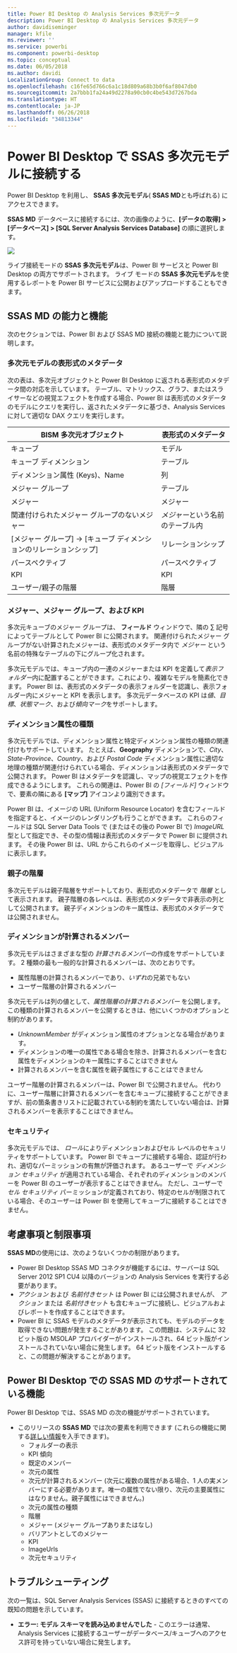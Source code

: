 ```yaml
---
title: Power BI Desktop の Analysis Services 多次元データ
description: Power BI Desktop の Analysis Services 多次元データ
author: davidiseminger
manager: kfile
ms.reviewer: ''
ms.service: powerbi
ms.component: powerbi-desktop
ms.topic: conceptual
ms.date: 06/05/2018
ms.author: davidi
LocalizationGroup: Connect to data
ms.openlocfilehash: c16fe65d766c6a1c18d809a68b3b0f6af8047db0
ms.sourcegitcommit: 2a7bbb1fa24a49d2278a90cb0c4be543d7267bda
ms.translationtype: HT
ms.contentlocale: ja-JP
ms.lasthandoff: 06/26/2018
ms.locfileid: "34813344"
---
```

# <a name="connect-to-ssas-multidimensional-models-in-power-bi-desktop"></a>Power BI Desktop で SSAS 多次元モデルに接続する
Power BI Desktop を利用し、 **SSAS 多次元モデル**( **SSAS MD**とも呼ばれる) にアクセスできます。

**SSAS MD** データベースに接続するには、次の画像のように、**[データの取得] &gt; [データベース] &gt; [SQL Server Analysis Services Database]** の順に選択します。

![](media/desktop-ssas-multidimensional/ssas-multidimensional-2.png)

ライブ接続モードの **SSAS 多次元モデル**は、Power BI サービスと Power BI Desktop の両方でサポートされます。 ライブ モードの **SSAS 多次元モデル**を使用するレポートを Power BI サービスに公開およびアップロードすることもできます。

## <a name="capabilities-and-features-of-ssas-md"></a>SSAS MD の能力と機能
次のセクションでは、Power BI および SSAS MD 接続の機能と能力について説明します。

### <a name="tabular-metadata-of-multidimensional-models"></a>多次元モデルの表形式のメタデータ
次の表は、多次元オブジェクトと Power BI Desktop に返される表形式のメタデータ間の対応を示しています。 テーブル、マトリックス、グラフ、またはスライサーなどの視覚エフェクトを作成する場合、Power BI は表形式のメタデータのモデルにクエリを実行し、返されたメタデータに基づき、Analysis Services に対して適切な DAX クエリを実行します。

| BISM 多次元オブジェクト | 表形式のメタデータ |
| --- | --- |
| キューブ |モデル |
| キューブ ディメンション |テーブル |
| ディメンション属性 (Keys)、Name |列 |
| メジャー グループ |テーブル |
| メジャー |メジャー |
| 関連付けられたメジャー グループのないメジャー |*メジャー*という名前のテーブル内 |
| [メジャー グループ] -> [キューブ ディメンションのリレーションシップ] |リレーションシップ |
| パースペクティブ |パースペクティブ |
| KPI |KPI |
| ユーザー/親子の階層 |階層 |

### <a name="measures-measure-groups-and-kpis"></a>メジャー、メジャー グループ、および KPI
多次元キューブのメジャー グループは、 **フィールド** ウィンドウで、隣の ∑ 記号によってテーブルとして Power BI に公開されます。 関連付けられたメジャー グループがない計算されたメジャーは、表形式のメタデータ内で *メジャー* という名前の特殊なテーブルの下にグループ化されます。

多次元モデルでは、キューブ内の一連のメジャーまたは KPI を定義して*表示フォルダー*内に配置することができます。これにより、複雑なモデルを簡素化できます。 Power BI は、表形式のメタデータの表示フォルダーを認識し、表示フォルダー内にメジャーと KPI を表示します。 多次元データベースの KPI は*値*、*目標*、*状態マーク*、および*傾向マーク*をサポートします。

### <a name="dimension-attribute-type"></a>ディメンション属性の種類
多次元モデルでは、ディメンション属性と特定ディメンション属性の種類の関連付けもサポートしています。 たとえば、**Geography** ディメンションで、*City*、*State-Province*、*Country*、および *Postal Code* ディメンション属性に適切な地理の種類が関連付けられている場合、ディメンションは表形式のメタデータで公開されます。 Power BI はメタデータを認識し、マップの視覚エフェクトを作成できるようにします。 これらの関連は、Power BI の *[フィールド]* ウィンドウで、要素の隣にある **[マップ]** アイコンより識別できます。

Power BI は、イメージの URL (Uniform Resource Locator) を含むフィールドを指定すると、イメージのレンダリングも行うことができます。 これらのフィールドは SQL Server Data Tools で (またはその後の Power BI で) *ImageURL* 型として指定でき、その型の情報は表形式のメタデータで Power BI に提供されます。 その後 Power BI は、URL からこれらのイメージを取得し、ビジュアルに表示します。

### <a name="parent-child-hierarchies"></a>親子の階層
多次元モデルは親子階層をサポートしており、表形式のメタデータで *階層* として表示されます。 親子階層の各レベルは、表形式のメタデータで非表示の列として公開されます。 親子ディメンションのキー属性は、表形式のメタデータでは公開されません。

### <a name="dimension-calculated-members"></a>ディメンションが計算されるメンバー
多次元モデルはさまざまな型の *計算されるメンバー*の作成をサポートしています。 2 種類の最も一般的な計算されるメンバーは、次のとおりです。

* 属性階層の計算されるメンバーであり、*いずれ*の兄弟でもない
* ユーザー階層の計算されるメンバー

多次元モデルは列の値として、*属性階層の計算されるメンバー* を公開します。 この種類の計算されるメンバーを公開するときは、他にいくつかのオプションと制約があります。

* *UnknownMember* がディメンション属性のオプションとなる場合があります。
* ディメンションの唯一の属性である場合を除き、計算されるメンバーを含む属性をディメンションのキー属性にすることはできません
* 計算されるメンバーを含む属性を親子属性にすることはできません

ユーザー階層の計算されるメンバーは、Power BI で公開されません。 代わりに、ユーザー階層に計算されるメンバーを含むキューブに接続することができますが、前の箇条書きリストに記載されている制約を満たしていない場合は、計算されるメンバーを表示することはできません。

### <a name="security"></a>セキュリティ
多次元モデルでは、 *ロール*によりディメンションおよびセル レベルのセキュリティをサポートしています。 Power BI でキューブに接続する場合、認証が行われ、適切なパーミッションの有無が評価されます。 あるユーザーで *ディメンション セキュリティ* が適用されている場合、それぞれのディメンションのメンバーを Power BI のユーザーが表示することはできません。 ただし、ユーザーで *セル セキュリティ* パーミッションが定義されており、特定のセルが制限されている場合、そのユーザーは Power BI を使用してキューブに接続することはできません。

## <a name="considerations-and-limitations"></a>考慮事項と制限事項
**SSAS MD**の使用には、次のようないくつかの制限があります。

* Power BI Desktop SSAS MD コネクタが機能するには、サーバーは SQL Server 2012 SP1 CU4 以降のバージョンの Analysis Services を実行する必要があります。
* *アクション* および *名前付きセット* は Power BI には公開されませんが、 *アクション* または *名前付きセット* も含むキューブに接続し、ビジュアルおよびレポートを作成することはできます。
* Power BI に SSAS モデルのメタデータが表示されても、モデルのデータを取得できない問題が発生することがあります。 この問題は、システムに 32 ビット版の MSOLAP プロバイダーがインストールされ、64 ビット版がインストールされていない場合に発生します。 64 ビット版をインストールすると、この問題が解決することがあります。

## <a name="supported-features-of-ssas-md-in-power-bi-desktop"></a>Power BI Desktop  での SSAS MD のサポートされている機能
Power BI Desktop では、SSAS MD の次の機能がサポートされています。

* このリリースの **SSAS MD** では次の要素を利用できます (これらの機能に関する[詳しい情報](https://msdn.microsoft.com/library/jj969574.aspx)を入手できます)。
  * フォルダーの表示
  * KPI 傾向
  * 既定のメンバー
  * 次元の属性
  * 次元が計算されるメンバー (次元に複数の属性がある場合、1 人の実メンバーにする必要があります。唯一の属性でない限り、次元の主要属性にはなりません。親子属性にはできません。)
  * 次元の属性の種類
  * 階層
  * メジャー (メジャー グループありまたはなし)
  * バリアントとしてのメジャー
  * KPI
  * ImageUrls
  * 次元セキュリティ

## <a name="troubleshooting"></a>トラブルシューティング 
次の一覧は、SQL Server Analysis Services (SSAS) に接続するときのすべての既知の問題を示しています。 

* **エラー: モデル スキーマを読み込めませんでした** - このエラーは通常、Analysis Services に接続するユーザーがデータベース/キューブへのアクセス許可を持っていない場合に発生します。
